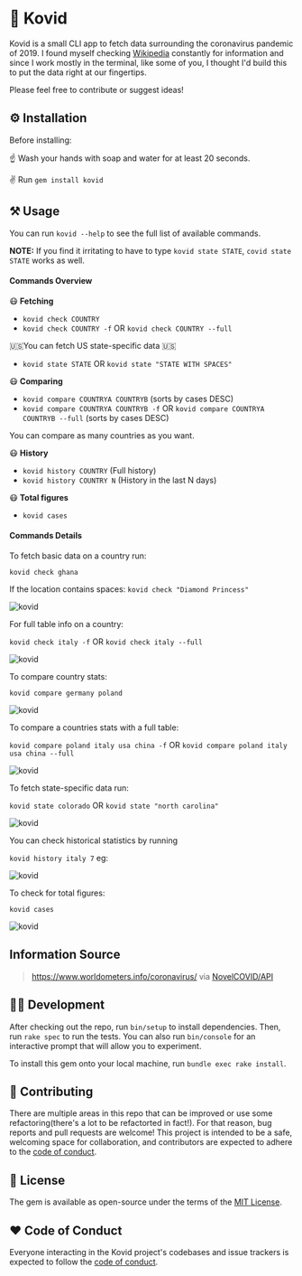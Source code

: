 # 🦠 Kovid

[gem]: https://rubygems.org/gems/kovid

Kovid is a small CLI app to fetch data surrounding the coronavirus pandemic of 2019. I found myself checking [Wikipedia](https://en.wikipedia.org/wiki/2019%E2%80%9320_coronavirus_pandemic) constantly for information and since I work mostly in the terminal, like some of you, I thought I'd build this to put the data right at our fingertips.

Please feel free to contribute or suggest ideas!

## ⚙️ Installation

Before installing:

☝️ Wash your hands with soap and water for at least 20 seconds.

✌️ Run `gem install kovid`



## ⚒️ Usage

You can run `kovid --help` to see the full list of available commands.

**NOTE:** If you find it irritating to have to type `kovid state STATE`, `covid state STATE` works as well.

#### Commands Overview
😷 **Fetching**
* `kovid check COUNTRY`
* `kovid check COUNTRY -f` OR `kovid check COUNTRY --full`

🇺🇸You can fetch US state-specific data 🇺🇸
* `kovid state STATE` OR `kovid state "STATE WITH SPACES"`

😷 **Comparing**
* `kovid compare COUNTRYA COUNTRYB` (sorts by cases DESC)
* `kovid compare COUNTRYA COUNTRYB -f` OR `kovid compare COUNTRYA COUNTRYB --full` (sorts by cases DESC)

You can compare as many countries as you want.

😷 **History**
* `kovid history COUNTRY` (Full history)
* `kovid history COUNTRY N` (History in the last N days)

😷 **Total figures**
* `kovid cases`



#### Commands Details
To fetch basic data on a country run:

`kovid check ghana`

If the location contains spaces: `kovid check "Diamond Princess"`

![kovid](https://i.gyazo.com/ab779c3fc838ac279bae5b9d6d10d617.png "Covid data.")

For full table info on a country:

`kovid check italy -f` OR `kovid check italy --full`

![kovid](https://i.gyazo.com/789fa6795d06f529a9b5f37cb51fb516.png "Covid data.")

To compare country stats:

`kovid compare germany poland`

![kovid](https://i.gyazo.com/be3bcba3d2943c60618b59ae82a3c586.png "Covid data.")

To compare a countries stats with a full table:

`kovid compare poland italy usa china -f` OR `kovid compare poland italy usa china --full`

![kovid](https://i.gyazo.com/79ad61c33114a0bee0a9e2ab94a3d46e.png "Covid data.")

To fetch state-specific data run:

`kovid state colorado` OR `kovid state "north carolina"`

![kovid](https://i.gyazo.com/d00b1c5bbb6251cbd517f801c856ba66.png "Covid data.")

You can check historical statistics by running

`kovid history italy 7` eg:

![kovid](https://i.gyazo.com/e4872b5047eeaebbd354847a943de268.png "Covid data.")

To check for total figures:

`kovid cases`

![kovid](https://i.gyazo.com/323f0f10d444e2ee629d05a90488adba.png "Covid data.")

## Information Source
> https://www.worldometers.info/coronavirus/ via [NovelCOVID/API](https://github.com/novelcovid/api)


## 👨‍💻 Development

After checking out the repo, run `bin/setup` to install dependencies. Then, run `rake spec` to run the tests. You can also run `bin/console` for an interactive prompt that will allow you to experiment.

To install this gem onto your local machine, run `bundle exec rake install`.


## 🤲 Contributing

There are multiple areas in this repo that can be improved or use some refactoring(there's a lot to be refactorted in fact!). For that reason, bug reports and pull requests are welcome! This project is intended to be a safe, welcoming space for collaboration, and contributors are expected to adhere to the [code of conduct](https://github.com/siaw23/kovid/blob/master/CODE_OF_CONDUCT.md).


## 🔖 License

The gem is available as open-source under the terms of the [MIT License](https://opensource.org/licenses/MIT).

## ❤️ Code of Conduct

Everyone interacting in the Kovid project's codebases and issue trackers is expected to follow the [code of conduct](https://github.com/siaw23/kovid/blob/master/CODE_OF_CONDUCT.md).

